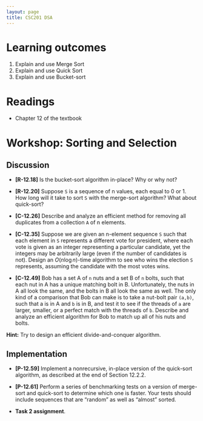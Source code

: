 ```yaml
---
layout: page
title: CSC201 DSA
---
```


# Learning outcomes
1.   Explain and use Merge Sort
2.   Explain and use Quick Sort
3.   Explain and use Bucket-sort



# Readings

*   Chapter 12 of the textbook



# Workshop: Sorting and Selection

## Discussion

*   **[R-12.18]** Is the bucket-sort algorithm in-place? Why or why not?



*   **[R-12.20]** Suppose `S` is a sequence of n values, each equal to 0 or 1. How long will it take to sort `S` with the merge-sort algorithm? What about quick-sort?



*   **[C-12.26]** Describe and analyze an efficient method for removing all duplicates from a collection `A` of n elements.



*   **[C-12.35]** Suppose we are given an n-element sequence `S` such that each element in `S` represents a different vote for president, where each vote is given as an integer representing a particular candidate, yet the integers may be arbitrarily large (even if the number of candidates is not). Design an $O(n\log n)$-time algorithm to see who wins the election `S` represents, assuming the candidate with the most votes wins.



*   **[C-12.49]** Bob has a set A of `n` nuts and a set B of `n` bolts, such that each nut in A has a unique matching bolt in B. Unfortunately, the nuts in A all look the same, and the bolts in B all look the same as well. The only kind of a comparison that Bob can make is to take a nut-bolt pair `(a,b)`, such that a is in A and `b` is in B, and test it to see if the threads of `a` are larger, smaller, or a perfect match with the threads of `b`. Describe and analyze an efficient algorithm for Bob to match up all of his nuts and bolts.

**Hint:** Try to design an efficient divide-and-conquer algorithm.



## Implementation

* **[P-12.59]** Implement a nonrecursive, in-place version of the quick-sort algorithm, as described at the end of Section 12.2.2.



* **[P-12.61]** Perform a series of benchmarking tests on a version of merge-sort and quick-sort to determine which one is faster. Your tests should include sequences that are “random” as well as “almost” sorted.



*   **Task 2 assignment**.
